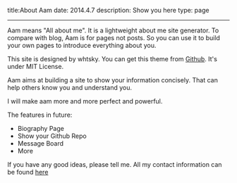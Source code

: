 title:About Aam
date: 2014.4.7
description: Show you here
type: page

----
Aam means "All about me". It is a lightweight about me site generator. To compare with blog, Aam is for pages not posts. So you can use it to build your own pages to introduce everything about you.

This site is designed by whtsky. You can get this theme from [Github](https://github.com/whtsky/catsup-theme-clean). It's under MIT License.

Aam aims at building a site to show your information concisely. That can help others know you and understand you.

I will make aam more and more perfect and powerful.

The features in future:

* Biography Page
* Show your Github Repo
* Message Board
* More

If you have any good ideas, please tell me. All my contact information can be found [here](http://about.ipotato.me/Links.html)